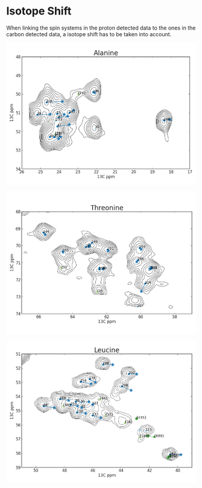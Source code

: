 
Isotope Shift
=============

When linking the spin systems in the proton detected data to the ones in the carbon detected data, a isotope shift has to be taken into account.


![Difference in the Alanine CA and CB resonances between the protonated and deuterated samples. \label{Ala_deuterium_shift}](figures/overlays/dot_plots/Ala_both.png)


![Difference in the Threonine CA and CB resonances between the protonated and deuterated samples. \label{Thr_deuterium_shift}](figures/overlays/dot_plots/Thr_both.png)


![Difference in the Leucine CA and CB resonances between the protonated and deuterated samples. \label{Leu_deuterium_shift}](figures/overlays/dot_plots/Leu_both.png)







